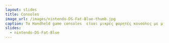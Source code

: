 ```yaml
---
layout: slides
title: Consoles
image_url: /images/nintendo-DS-Fat-Blue-thumb.jpg
caption: Τα Handheld game consoles  είναι μικρές φορητές κονσόλες με μία όθονη ,με κουμπιά ή πιο σύγχρονα και οθόνη αφής όπως και ηχεία. Η πρώτη κινούμενη παιχνιδομηχανή βγήκε το 1976 από την Mattel.
slides:
  - nintendo-DS-Fat-Blue
---
```

